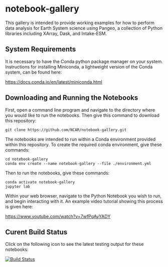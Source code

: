# notebook-gallery

This gallery is intended to provide working examples for how to perform data analysis for Earth System science using Pangeo, a collection of Python libraries including XArray, Dask, and Intake-ESM. 

## System Requirements

It is necessary to have the Conda python package manager on your system.   Instructions for installing Miniconda, a lightweight version of the Conda system, can be found here: 

https://docs.conda.io/en/latest/miniconda.html

## Downloading and Running the Notebooks

First, open a command line program and navigate to the directory where you would like to run the notebooks.  Then give this command to download this repository:

```
git clone https://github.com/NCAR/notebook-gallery.git
```

The notebooks are intended to run within a Conda environment provided within this repository.   To create the required conda environment, give these commands: 

```
cd notebook-gallery
conda env create --name notebook-gallery --file ./environment.yml
```

Then to run the notebooks, give these commands:

```
conda activate notebook-gallery
jupyter lab 
```

Within your web browser, navigate to the Python Notebook you wish to run, and begin interacting with it.   An example video tutorial showing this process is given here: 

https://www.youtube.com/watch?v=7wfPqAyYADY

## Curent Build Status

Click on the following icon to see the latest testing output for these notebooks: 

[![Build Status](https://travis-ci.org/NCAR/notebook-gallery.svg?branch=master)](https://travis-ci.org/NCAR/notebook-gallery)
